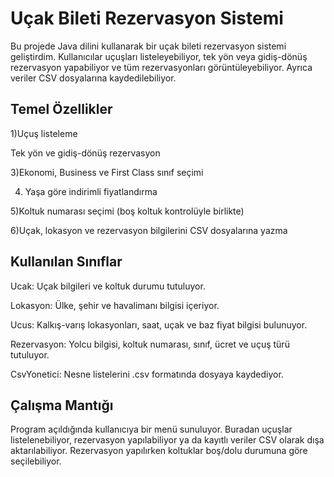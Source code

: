 # Uçak Bileti Rezervasyon Sistemi
Bu projede Java dilini kullanarak bir uçak bileti rezervasyon sistemi geliştirdim. Kullanıcılar uçuşları listeleyebiliyor, tek yön veya gidiş-dönüş rezervasyon yapabiliyor ve tüm rezervasyonları görüntüleyebiliyor. Ayrıca veriler CSV dosyalarına kaydedilebiliyor.

## Temel Özellikler
1)Uçuş listeleme

Tek yön ve gidiş-dönüş rezervasyon

3)Ekonomi, Business ve First Class sınıf seçimi

4) Yaşa göre indirimli fiyatlandırma

5)Koltuk numarası seçimi (boş koltuk kontrolüyle birlikte)

6)Uçak, lokasyon ve rezervasyon bilgilerini CSV dosyalarına yazma

## Kullanılan Sınıflar
Ucak: Uçak bilgileri ve koltuk durumu tutuluyor.

Lokasyon: Ülke, şehir ve havalimanı bilgisi içeriyor.

Ucus: Kalkış-varış lokasyonları, saat, uçak ve baz fiyat bilgisi bulunuyor.

Rezervasyon: Yolcu bilgisi, koltuk numarası, sınıf, ücret ve uçuş türü tutuluyor.

CsvYonetici: Nesne listelerini .csv formatında dosyaya kaydediyor.

## Çalışma Mantığı
Program açıldığında kullanıcıya bir menü sunuluyor. Buradan uçuşlar listelenebiliyor, rezervasyon yapılabiliyor ya da kayıtlı veriler CSV olarak dışa aktarılabiliyor. Rezervasyon yapılırken koltuklar boş/dolu durumuna göre seçilebiliyor.
